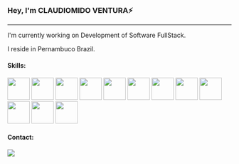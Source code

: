 ### Hey, I'm CLAUDIOMIDO VENTURA⚡
<hr />

I'm currently working on Development of Software FullStack.

I reside in Pernambuco Brazil.

#### Skills:
<div>
<img src="https://cdn.jsdelivr.net/gh/devicons/devicon/icons/csharp/csharp-original.svg" width="50" height="50" />
<img src="https://cdn.jsdelivr.net/gh/devicons/devicon/icons/dotnetcore/dotnetcore-original.svg" width="50" height="50" />
<img src="https://cdn.jsdelivr.net/gh/devicons/devicon/icons/html5/html5-original-wordmark.svg" width="50" height="50" />
<img src="https://cdn.jsdelivr.net/gh/devicons/devicon/icons/css3/css3-original-wordmark.svg" width="50" height="50"/>
<img src="https://cdn.jsdelivr.net/gh/devicons/devicon/icons/javascript/javascript-original.svg" width="50" height="50" />
<img src="https://cdn.jsdelivr.net/gh/devicons/devicon/icons/jquery/jquery-original-wordmark.svg" width="50" height="50" />
<img src="https://cdn.jsdelivr.net/gh/devicons/devicon/icons/react/react-original-wordmark.svg" width="50" height="50" />
<img src="https://cdn.jsdelivr.net/gh/devicons/devicon/icons/git/git-original-wordmark.svg" width="50" height="50" />
<img src="https://cdn.jsdelivr.net/gh/devicons/devicon/icons/azure/azure-original-wordmark.svg" width="50" height="50" />
<img src="https://cdn.jsdelivr.net/gh/devicons/devicon/icons/docker/docker-original-wordmark.svg" width="50" height="50" />
<img src="https://cdn.jsdelivr.net/gh/devicons/devicon/icons/jenkins/jenkins-original.svg" width="50" height="50" />
<img src="https://cdn.jsdelivr.net/gh/devicons/devicon/icons/microsoftsqlserver/microsoftsqlserver-plain-wordmark.svg" width="50" height="50" />          
</div>
  
#### Contact:
<div>
<a href="https://www.linkedin.com/in/claudiomildoventura/" target="_blank"><img src="https://img.shields.io/badge/-LinkedIn-%230077B5?style=for-the-badge&logo=linkedin&logoColor=white" target="_blank" ></a>   
</div>
